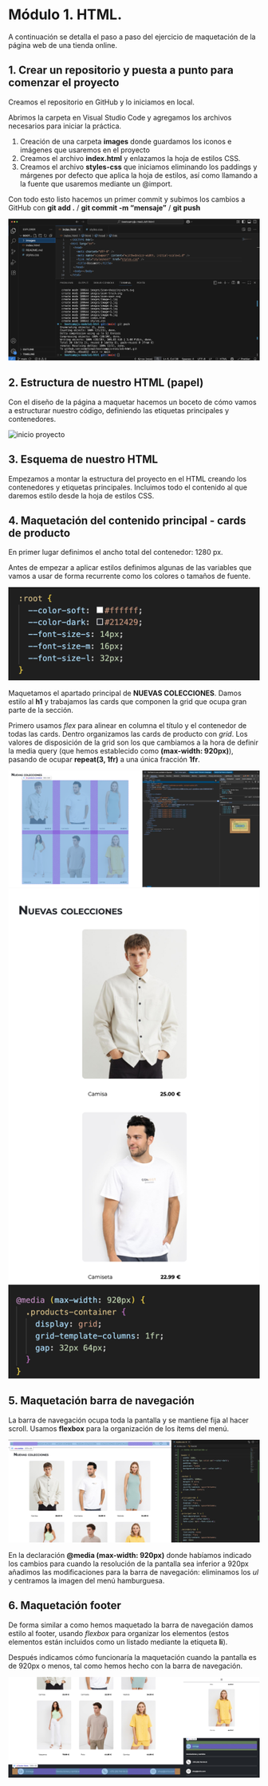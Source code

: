# Módulo 1. HTML.

A continuación se detalla el paso a paso del ejercicio de maquetación de la página web de una tienda online.

## 1. Crear un repositorio y puesta a punto para comenzar el proyecto

Creamos el repositorio en GitHub y lo iniciamos en local.

Abrimos la carpeta en Visual Studio Code y agregamos los archivos necesarios para iniciar la práctica.

1. Creación de una carpeta **images** donde guardamos los iconos e imágenes que usaremos en el proyecto
2. Creamos el archivo **index.html** y enlazamos la hoja de estilos CSS.
3. Creamos el archivo **styles-css** que iniciamos eliminando los paddings y márgenes por defecto que aplica la hoja de estilos, así como llamando a la fuente que usaremos mediante un @import.

Con todo esto listo hacemos un primer commit y subimos los cambios a GitHub con **git add .** / **git commit -m “mensaje”** / **git push**

<img src="./images-readme/01_html_inicio.png" alt="inicio proyecto" title="inicio proyecto" />

## 2. Estructura de nuestro HTML (papel)

Con el diseño de la página a maquetar hacemos un boceto de cómo vamos a estructurar nuestro código, definiendo las etiquetas principales y contenedores.

<img src="./images-readme/02_html_boceto.png" alt="inicio proyecto" title="inicio proyecto" />

## 3. Esquema de nuestro HTML

Empezamos a montar la estructura del proyecto en el HTML creando los contenedores y etiquetas principales. Incluimos todo el contenido al que daremos estilo desde la hoja de estilos CSS.

## 4. Maquetación del contenido principal - cards de producto

En primer lugar definimos el ancho total del contenedor: 1280 px.

Antes de empezar a aplicar estilos definimos algunas de las variables que vamos a usar de forma recurrente como los colores o tamaños de fuente.

<img src="./images-readme/03_variables.png" alt="definición variables" title="definición variables" />

Maquetamos el apartado principal de **NUEVAS COLECCIONES**. Damos estilo al **h1** y trabajamos las cards que componen la grid que ocupa gran parte de la sección.

Primero usamos _flex_ para alinear en columna el título y el contenedor de todas las cards. Dentro organizamos las cards de producto con _grid_. Los valores de disposición de la grid son los que cambiamos a la hora de definir la media query (que hemos establecido como **(max-width: 920px)**), pasando de ocupar **repeat(3, 1fr)** a una única fracción **1fr**.

<img src="./images-readme/04_grid.png" alt="definición variables" title="definición variables" />
<img src="./images-readme/05_grid_responsive.png" alt="media query grid responsive" title="media query grid responsive" />

## 5. Maquetación barra de navegación

La barra de navegación ocupa toda la pantalla y se mantiene fija al hacer scroll. Usamos **flexbox** para la organización de los ítems del menú.

<img src="./images-readme/06_navbar.png" alt="barra de navegación" title="barra de navegación" />

En la declaración **@media (max-width: 920px)** donde habíamos indicado los cambios para cuando la resolución de la pantalla sea inferior a 920px añadimos las modificaciones para la barra de navegación: eliminamos los _ul_ y centramos la imagen del menú hamburguesa.

## 6. Maquetación footer

De forma similar a como hemos maquetado la barra de navegación damos estilo al footer, usando _flexbox_ para organizar los elementos (estos elementos están incluidos como un listado mediante la etiqueta **li**).

Después indicamos cómo funcionaría la maquetación cuando la pantalla es de 920px o menos, tal como hemos hecho con la barra de navegación.

<img src="./images-readme/07_footer.png" alt="footer" title="footer" />
